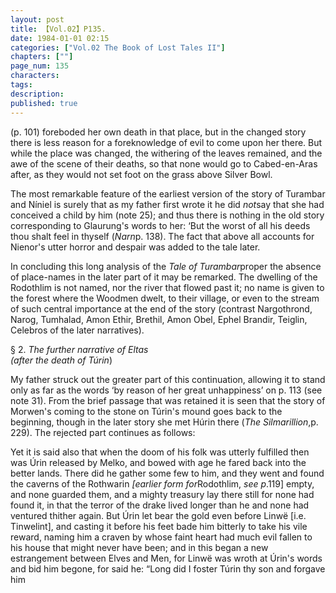 ```yaml
---
layout: post
title: 【Vol.02】P135.
date: 1984-01-01 02:15
categories: ["Vol.02 The Book of Lost Tales II"]
chapters: [""]
page_num: 135
characters: 
tags: 
description: 
published: true
---
```


<p style="text-indent: 0;">
(p. 101) foreboded her own death in that place, but in the changed story there is less reason for a foreknowledge of evil to come upon her there. But while the place was changed, the withering of the leaves remained, and the awe of the scene of their deaths, so that none would go to Cabed-en-Aras after, as they would not set foot on the grass above Silver Bowl.
</p>

The most remarkable feature of the earliest version of the story of Turambar and Níniel is surely that as my father first wrote it he did <I>not</I>say that she had conceived a child by him (note 25); and thus there is nothing in the old story corresponding to Glaurung's words to her: ‘But the worst of all his deeds thou shalt feel in thyself (<I>Narn</I>p. 138). The fact that above all accounts for Nienor's utter horror and despair was added to the tale later.

In concluding this long analysis of the <I>Tale of Turambar</I>proper the absence of place-names in the later part of it may be remarked. The dwelling of the Rodothlim is not named, nor the river that flowed past it; no name is given to the forest where the Woodmen dwelt, to their village, or even to the stream of such central importance at the end of the story (contrast Nargothrond, Narog, Tumhalad, Amon Ethir, Brethil, Amon Obel, Ephel Brandir, Teiglin, Celebros of the later narratives).

§ 2.   <I>The further narrative of Eltas<BR>(after the death of Túrin</I>)

My father struck out the greater part of this continuation, allowing it to stand only as far as the words ‘by reason of her great unhappiness’ on p. 113 (see note 31). From the brief passage that was retained it is seen that the story of Morwen's coming to the stone on Túrin's mound goes back to the beginning, though in the later story she met Húrin there (<I>The Silmarillion</I>,p. 229). The rejected part continues as follows:

Yet it is said also that when the doom of his folk was utterly fulfilled then was Úrin released by Melko, and bowed with age he fared back into the better lands. There did he gather some few to him, and they went and found the caverns of the Rothwarin <I>[earlier form for</I>Rodothlim, <I>see p</I>.119] empty, and none guarded them, and a mighty treasury lay there still for none had found it, in that the terror of the drake lived longer than he and none had ventured thither again. But Úrin let bear the gold even before Linwë [i.e. Tinwelint], and casting it before his feet bade him bitterly to take his vile reward, naming him a craven by whose faint heart had much evil fallen to his house that might never have been; and in this began a new estrangement between Elves and Men, for Linwë was wroth at Úrin's words and bid him begone, for said he: “Long did I foster Túrin thy son and forgave him

